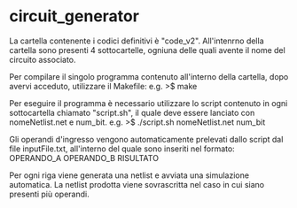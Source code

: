 # circuit_generator

La cartella contenente i codici definitivi è "code_v2". All'intenrno della cartella sono presenti 4 sottocartelle, ogniuna delle quali avente il nome del circuito associato.

Per compilare il singolo programma contenuto all'interno della cartella, dopo avervi acceduto, utilizzare il Makefile:
e.g.
    >$ make

Per eseguire il programma è necessario utilizzare lo script contenuto in ogni sottocartella chiamato "script.sh", il quale deve essere lanciato con nomeNetlist.net e num_bit.
e.g.
    >$ ./script.sh nomeNetlist.net num_bit
    
Gli operandi d'ingresso vengono automaticamente prelevati dallo script dal file inputFile.txt, all'interno del quale sono inseriti nel formato: 
    OPERANDO_A OPERANDO_B RISULTATO
    
Per ogni riga viene generata una netlist e avviata una simulazione automatica. La netlist prodotta viene sovrascritta nel caso in cui siano presenti più operandi.
